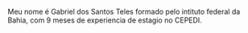 Meu nome é Gabriel dos Santos Teles formado pelo intituto federal da Bahia, com 9 meses de experiencia de estagio no CEPEDI.